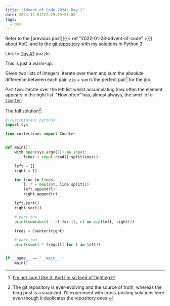 ```yaml
---
title: "Advent of Code 2024: Day 1"
date: 2024-12-01T22:29:19+01:00
tags:
  - dev
---
```


Refer to the [previous post]({{< ref "2022-01-28-advent-of-code" >}}) about AoC,
and to the [git repository](https://github.com/thiagowfx/adventofcode) with my
solutions in Python 3.

Link to [Day #1](https://adventofcode.com/2024/day/1) puzzle.


This is just a warm-up.

Given two lists of integers, iterate over them and sum the absolute difference
between each pair. `zip` + `sum` is the perfect pair[^1] for the job.

Part two: iterate over the left list whilst accumulating how often the element
appears in the right list. "How often" has, almost always, the smell of a
[`Counter`](https://docs.python.org/3/library/collections.html#collections.Counter).

The full solution[^2]:

```python
#!/usr/bin/env python3
import sys

from collections import Counter


def main():
    with open(sys.argv[1]) as input:
        lines = input.read().splitlines()

    left = []
    right = []

    for line in lines:
        l, r = map(int, line.split())
        left.append(l)
        right.append(r)

    left.sort()
    right.sort()

    # part one
    print(sum(abs(l - r) for (l, r) in zip(left, right)))

    freqs = Counter(right)

    # part two
    print(sum(l * freqs[l] for l in left))


if __name__ == '__main__':
    main()
```

[^1]: [I'm not sure I like it, And I‘m so tired of
    fighting](https://www.youtube.com/watch?v=3WpdCZC9q6w)
[^2]: The git repository is ever-evolving and the source of truth, whereas the
    blog post is a snapshot. I'll experiment with cross-posting solutions here
    even though it duplicates the repository ones.
